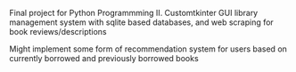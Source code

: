 Final project for Python Programmming II. Customtkinter GUI library management system with sqlite based databases, and web scraping for book reviews/descriptions

Might implement some form of recommendation system for users based on currently borrowed and previously borrowed books